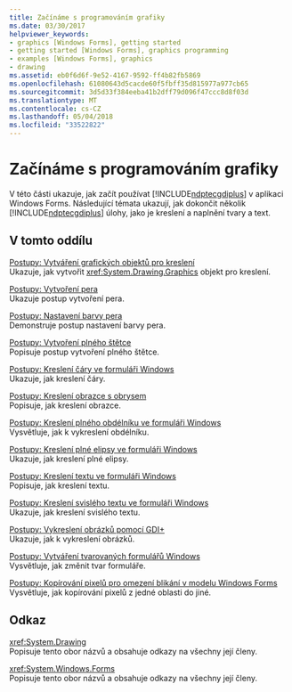 ```yaml
---
title: Začínáme s programováním grafiky
ms.date: 03/30/2017
helpviewer_keywords:
- graphics [Windows Forms], getting started
- getting started [Windows Forms], graphics programming
- examples [Windows Forms], graphics
- drawing
ms.assetid: eb0f6d6f-9e52-4167-9592-ff4b82fb5869
ms.openlocfilehash: 61080643d5cacde60f5fbff35d815977a977cb65
ms.sourcegitcommit: 3d5d33f384eeba41b2dff79d096f47ccc8d8f03d
ms.translationtype: MT
ms.contentlocale: cs-CZ
ms.lasthandoff: 05/04/2018
ms.locfileid: "33522822"
---
```

# <a name="getting-started-with-graphics-programming"></a>Začínáme s programováním grafiky
V této části ukazuje, jak začít používat [!INCLUDE[ndptecgdiplus](../../../../includes/ndptecgdiplus-md.md)] v aplikaci Windows Forms. Následující témata ukazují, jak dokončit několik [!INCLUDE[ndptecgdiplus](../../../../includes/ndptecgdiplus-md.md)] úlohy, jako je kreslení a naplnění tvary a text.  
  
## <a name="in-this-section"></a>V tomto oddílu  
 [Postupy: Vytváření grafických objektů pro kreslení](../../../../docs/framework/winforms/advanced/how-to-create-graphics-objects-for-drawing.md)  
 Ukazuje, jak vytvořit <xref:System.Drawing.Graphics> objekt pro kreslení.  
  
 [Postupy: Vytvoření pera](../../../../docs/framework/winforms/advanced/how-to-create-a-pen.md)  
 Ukazuje postup vytvoření pera.  
  
 [Postupy: Nastavení barvy pera](../../../../docs/framework/winforms/advanced/how-to-set-the-color-of-a-pen.md)  
 Demonstruje postup nastavení barvy pera.  
  
 [Postupy: Vytvoření plného štětce](../../../../docs/framework/winforms/advanced/how-to-create-a-solid-brush.md)  
 Popisuje postup vytvoření plného štětce.  
  
 [Postupy: Kreslení čáry ve formuláři Windows](../../../../docs/framework/winforms/advanced/how-to-draw-a-line-on-a-windows-form.md)  
 Ukazuje, jak kreslení čáry.  
  
 [Postupy: Kreslení obrazce s obrysem](../../../../docs/framework/winforms/advanced/how-to-draw-an-outlined-shape.md)  
 Popisuje, jak kreslení obrazce.  
  
 [Postupy: Kreslení plného obdélníku ve formuláři Windows](../../../../docs/framework/winforms/advanced/how-to-draw-a-filled-rectangle-on-a-windows-form.md)  
 Vysvětluje, jak k vykreslení obdélníku.  
  
 [Postupy: Kreslení plné elipsy ve formuláři Windows](../../../../docs/framework/winforms/advanced/how-to-draw-a-filled-ellipse-on-a-windows-form.md)  
 Ukazuje, jak kreslení plné elipsy.  
  
 [Postupy: Kreslení textu ve formuláři Windows](../../../../docs/framework/winforms/advanced/how-to-draw-text-on-a-windows-form.md)  
 Popisuje, jak kreslení textu.  
  
 [Postupy: Kreslení svislého textu ve formuláři Windows](../../../../docs/framework/winforms/advanced/how-to-draw-vertical-text-on-a-windows-form.md)  
 Ukazuje, jak kreslení svislého textu.  
  
 [Postupy: Vykreslení obrázků pomocí GDI+](../../../../docs/framework/winforms/advanced/how-to-render-images-with-gdi.md)  
 Ukazuje, jak k vykreslení obrázků.  
  
 [Postupy: Vytváření tvarovaných formulářů Windows](../../../../docs/framework/winforms/advanced/how-to-create-a-shaped-windows-form.md)  
 Vysvětluje, jak změnit tvar formuláře.  
  
 [Postupy: Kopírování pixelů pro omezení blikání v modelu Windows Forms](../../../../docs/framework/winforms/advanced/how-to-copy-pixels-for-reducing-flicker-in-windows-forms.md)  
 Vysvětluje, jak kopírování pixelů z jedné oblasti do jiné.  
  
## <a name="reference"></a>Odkaz  
 <xref:System.Drawing>  
 Popisuje tento obor názvů a obsahuje odkazy na všechny její členy.  
  
 <xref:System.Windows.Forms>  
 Popisuje tento obor názvů a obsahuje odkazy na všechny její členy.
